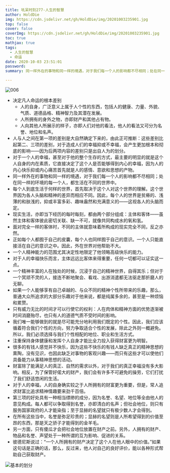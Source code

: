 ```yaml
---
title: 吼呆时刻277-人生的智慧
author: HoldDie
img: https://cdn.jsdelivr.net/gh/HoldDie/img/20201003235901.jpg
top: false
cover: false
coverImg: https://cdn.jsdelivr.net/gh/HoldDie/img/20201003235901.jpg
toc: true
mathjax: true
tags:
  - 人生的智慧
  - 命运
date: 2020-10-03 23:51:01
password:
summary: 同一样外在的事物和同一样的境遇，对于我们每一个人的影响都不尽相同；处在同一样的环境的每一个人，都生活在不同的世界中。

---
```




![006](https://cdn.jsdelivr.net/gh/HoldDie/img/20201003235901.jpg)

- 决定凡人命运的根本差别
  - 人的自身，广泛意义上属于人个性的东西，包括人的健康、力量、外貌、气质、道德品格、精神智力及其潜在发展。
  - 人所拥有的身外之物，亦即财产和其他占有物。
  - 人向其他人所展示的样子，亦即人们对他的看法，他人的看法又可分为名誉、地位和名声。
- 人与人之间在第一项的差别是大自然确定下来的，由此正可推断：这些差别比起第二、三项的差别，对于造成人们的幸福抑或不幸福，会产生更加根本和彻底的影响——因为后两项内容的差别只是出自人为的划分。
- 对于一个人的幸福，甚至对于他的整个生存的方式，最主要的明显的就是这个人自身的内在素质，它直接决定了这个人是否能够得到内心的幸福，因为人的内心快乐抑或内心痛苦首先就是人的感情、意欲和思想的产物。
- 同一样外在的事物和同一样的境遇，对于我们每一个人的影响都不尽相同；处在同一样的环境的每一个人，都生活在不同的世界中。
- 每个人到底生活于何样的世界，首先取决于这个人对这个世界的理解。这个世界因为各人头脑和精神的差异而相应不同。因此，每个人的世界是贫瘠的、浅薄的和肤浅的，抑或丰富多彩、趣味盎然和充满意义的——这视各人的头脑而定。
- 现实生活，亦即当下经历的每时每刻，都由两个部分组成：主体和客体——虽然主体和客体彼此密切关联、缺一不可，就像共同构成水的氧和氢。
- 面对完全一样的客体时，不同的主体就意味着所构成的现实完全不同，反之亦然。
- 正如每个人都囿于自己的皮囊，每个人也同样囿于自己的意识。一个人只能直接活在自己的意识之中。因此，外在世界对他帮助不大。
- 一个人精神能力的范围尤其决定性地限定了他领略高级快乐的能力。
- 对于人的幸福快乐而言，主体远远比客体来得重要，任何一切都可以证实这一点。
- 一个精神丰富的人在独处的时候，沉浸于自己的精神世界，自得其乐；但对于一个冥顽不灵的人，接连不断地聚会、看戏、出游消遣都无法驱走那折磨人的无聊。
- 如果一个人能够享有自己卓越的、与众不同的精神个性所带来的乐趣，那么，普通大众所追求的大部分乐趣对于他来说，都是纯属多余的，甚至是一种烦恼和累赘。
- 只有威力无比的时间才可以行使它的权利：人在肉体和精神方面的优势逐渐被时间消磨殆尽，也只有人的道德气质不受时间的影响。
- 我们唯一能够做到的就是尽可能充分地利用我们既定的个性。因此，我们应该循着符合我们个性的方向，努力争取适合个性的发展，除此之外则一概避免。所以，我们必须选择与我们个性相配的地位、职业和生活方式。
- 注重保持身体健康和发挥个人自身才能比全力投入获得财富更为明智。
- 很多的有钱人感觉并不快乐，因为这些不快乐的有钱人缺乏真正的精神思想的熏陶，没有见识，也因此缺乏对事物的客观兴趣——而只有这些才可以使他们具备能力从事精神思想的活动。
- 财富除了能满足人的真正、自然的需求以外，对于我们的真正幸福没有多大影响。相反，为了保管好偌大的财产，我们会有许多不可避免的操劳，它们打扰了我们舒适悠闲的生活。
- 对于人的幸福，人的自身确实较之于人所拥有的财富更为重要，但是，常人追求财富比追求精神情趣要来劲千百倍。
- 第三项的好处具有一种相当缥缈的成分，因为名誉、名望、地位等全由他人的意见构成。每人都可以争取得到名誉，亦即清白的名声；但社会地位，则只有服务国家政府的人才能染指；至于显赫的名望就只有极少数人才会得到。
- 在所有这些当中，名誉是弥足珍贵的；显赫的名望则是人所希望得到的价值至昂的东西，那是天之骄子才能得到的金羊毛。
- 另一方面，只有傻瓜才会把社会地位放置在财产之前。另外，人拥有的财产、物品和名誉、声望处于一种所谓的互为影响、促进的关系。
- 彼德尼斯说过：“一个人所拥有的财产决定了这个人在他人眼中的价值。”如果这句话是正确的话，那么，反过来，他人对自己的良好评价，能以各种形式帮助自己获取财产。

![基本的划分](https://cdn.jsdelivr.net/gh/HoldDie/img/20201003235823.png)